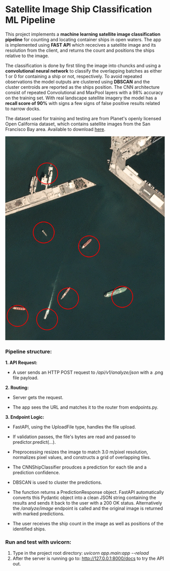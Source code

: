 # Satellite Image Ship Classification ML Pipeline

This project implements a **machine learning satellite image classification pipeline** for counting and locating container ships in open waters. The app is implemented using **FAST API** which rececives a satellite image and its resolution from the client, and returns the count and positions the ships relative to the image. 

The classification is done by first tiling the image into chuncks and using a **convolutional neural network** to classify the overlapping batches as either 1 or 0 for containing a ship or not, respectively. To avoid repeated observations the model outputs are clustered using **DBSCAN** and the cluster centroids are reported as the ships position. The CNN architecture consist of repeated Convolutional and MaxPool layers with a 98% accuracy on the training set. With real landscape satellite imagery the model has a **recall score of 90%** with signs a few signs of false positive results related to narrow docks.

The dataset used for training and testing are from Planet's openly licensed Open California dataset, which contains satellite images from the San Francisco Bay area. Available to download [here](https://www.kaggle.com/datasets/rhammell/ships-in-satellite-imagery).

![/analyze/image API endpoint output.](misc/performance.png)

### Pipeline structure:

**1. API Request:** 

- A user sends an HTTP POST request to */api/v1/analyze/json* with a .png file payload.

**2. Routing:**

- Server gets the request.

- The app sees the URL and matches it to the router from endpoints.py.

**3. Endpoint Logic:**

- FastAPI, using the UploadFile type, handles the file upload.

- If validation passes, the file's bytes are read and passed to predictor.predict(...).

- Preprocessing resizes the image to match 3.0 m/pixel resolution, normalizes pixel values, and constructs a grid of overlapping tiles.

- The CNNShipClassifier proudces a prediction for each tile and a prediction confidence.

- DBSCAN is used to cluster the predictions.

- The function returns a PredictionResponse object. FastAPI automatically converts this Pydantic object into a clean JSON string containing the results and sends it back to the user with a 200 OK status. Alternatively the */analyze/image* endpoint is called and the original image is returned with marked predictions.

- The user receives the ship count in the image as well as positions of the identified ships.


### Run and test with uvicorn:

1. Type in the project root directory: *uvicorn app.main:app --reload*
2. After the server is running go to: http://127.0.0.1:8000/docs to try the API out.

